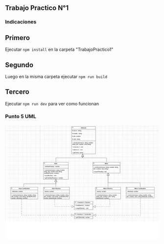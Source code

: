 ## Trabajo Practico N°1

### Indicaciones

## Primero

Ejecutar `npm install` en la carpeta "TrabajoPractico1"

## Segundo

Luego en la misma carpeta ejecutar `npm run build`

## Tercero

Ejecutar `npm run dev` para ver como funcionan

### Punto 5 UML

![UML](imagenes/Practico1Punto5UML.png)
